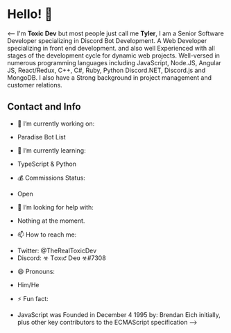 # Hello! 👋
<--
I'm **Toxic Dev** but most people just call me **Tyler**, I am a Senior Software Developer specializing in Discord Bot Development. A Web Developer specializing in front end development. 
and also well Experienced with all stages of the development cycle for dynamic web projects. Well-versed in numerous programming languages including JavaScript, Node.JS, Angular JS, React/Redux, C++, C#, Ruby, Python Discord.NET, Discord.js and MongoDB. I also have a Strong background in project management and customer relations.

## Contact and Info
- 🔭 I’m currently working on:
* Paradise Bot List
- 🌱 I’m currently learning:
* TypeScript & Python
- 💰 Commissions Status:
* Open
- 🤔 I’m looking for help with:
* Nothing at the moment.
- 📫 How to reach me: 
* Twitter: @TheRealToxicDev
* Discord: ☣ Tσxιƈ Dҽʋ ☣#7308 
- 😄 Pronouns: 
* Him/He
- ⚡ Fun fact:
* JavaScript was Founded in December 4 1995 by: Brendan Eich initially, plus other key contributors to the ECMAScript specification
-->
